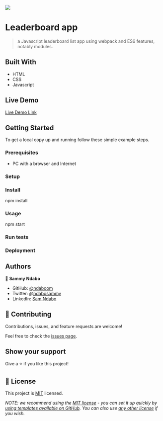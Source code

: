 ![](https://img.shields.io/badge/Microverse-blueviolet)

# Leaderboard app

> a Javascript leaderboard list app using webpack and ES6 features, notably modules.

## Built With

- HTML
- CSS
- Javascript

## Live Demo

[Live Demo Link](https://ndaboom.github.io/leaderboard-app/dist/)

## Getting Started

To get a local copy up and running follow these simple example steps.

### Prerequisites
- PC with a browser and Internet
### Setup

### Install
npm install
### Usage
npm start
### Run tests

### Deployment

## Authors

👤 **Sammy Ndabo**

- GitHub: [@ndaboom](https://github.com/ndaboom)
- Twitter: [@ndabosammy](https://twitter.com/ndabosammy)
- LinkedIn: [Sam Ndabo](https://linkedin.com/in/sam-ndabo-b0431b17b)

## 🤝 Contributing

Contributions, issues, and feature requests are welcome!

Feel free to check the [issues page](../../issues/).

## Show your support

Give a ⭐️ if you like this project!
## 📝 License

This project is [MIT](./LICENSE) licensed.

_NOTE: we recommend using the [MIT license](https://choosealicense.com/licenses/mit/) - you can set it up quickly by [using templates available on GitHub](https://docs.github.com/en/communities/setting-up-your-project-for-healthy-contributions/adding-a-license-to-a-repository). You can also use [any other license](https://choosealicense.com/licenses/) if you wish._
